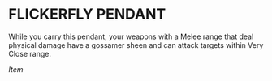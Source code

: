 # FLICKERFLY PENDANT

While you carry this pendant, your weapons with a Melee range that deal physical damage have a gossamer sheen and can attack targets within Very Close range.

*Item*